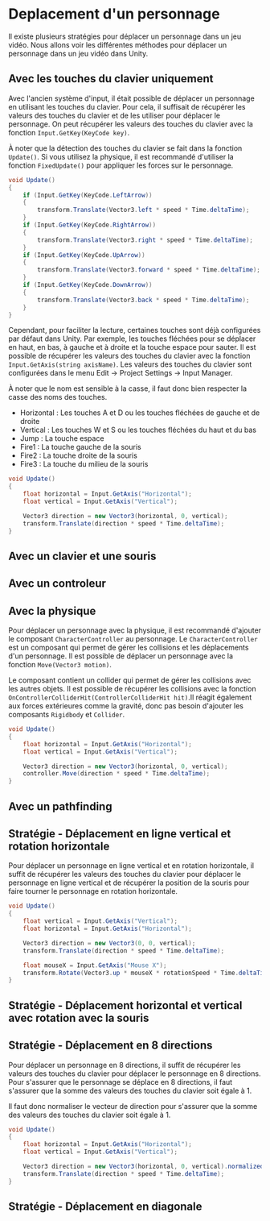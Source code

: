 # Deplacement d'un personnage

Il existe plusieurs stratégies pour déplacer un personnage dans un jeu vidéo. Nous allons voir les différentes méthodes pour déplacer un personnage dans un jeu vidéo dans Unity.

## Avec les touches du clavier uniquement

Avec l'ancien système d'input, il était possible de déplacer un personnage en utilisant les touches du clavier. Pour cela, il suffisait de récupérer les valeurs des touches du clavier et de les utiliser pour déplacer le personnage. On peut récupérer les valeurs des touches du clavier avec la fonction `Input.GetKey(KeyCode key)`.

À noter que la détection des touches du clavier se fait dans la fonction `Update()`. Si vous utilisez la physique, il est recommandé d'utiliser la fonction `FixedUpdate()` pour appliquer les forces sur le personnage.

```csharp
void Update()
{
    if (Input.GetKey(KeyCode.LeftArrow))
    {
        transform.Translate(Vector3.left * speed * Time.deltaTime);
    }
    if (Input.GetKey(KeyCode.RightArrow))
    {
        transform.Translate(Vector3.right * speed * Time.deltaTime);
    }
    if (Input.GetKey(KeyCode.UpArrow))
    {
        transform.Translate(Vector3.forward * speed * Time.deltaTime);
    }
    if (Input.GetKey(KeyCode.DownArrow))
    {
        transform.Translate(Vector3.back * speed * Time.deltaTime);
    }
}
```

Cependant, pour faciliter la lecture, certaines touches sont déjà configurées par défaut dans Unity. Par exemple, les touches fléchées pour se déplacer en haut, en bas, à gauche et à droite et la touche espace pour sauter. Il est possible de récupérer les valeurs des touches du clavier avec la fonction `Input.GetAxis(string axisName)`. Les valeurs des touches du clavier sont configurées dans le menu Edit -> Project Settings -> Input Manager.

À noter que le nom est sensible à la casse, il faut donc bien respecter la casse des noms des touches.

-   Horizontal : Les touches A et D ou les touches fléchées de gauche et de droite
-   Vertical : Les touches W et S ou les touches fléchées du haut et du bas
-   Jump : La touche espace
-   Fire1 : La touche gauche de la souris
-   Fire2 : La touche droite de la souris
-   Fire3 : La touche du milieu de la souris

```csharp
void Update()
{
    float horizontal = Input.GetAxis("Horizontal");
    float vertical = Input.GetAxis("Vertical");

    Vector3 direction = new Vector3(horizontal, 0, vertical);
    transform.Translate(direction * speed * Time.deltaTime);
}
```

## Avec un clavier et une souris

## Avec un controleur

## Avec la physique

Pour déplacer un personnage avec la physique, il est recommandé d'ajouter le composant `CharacterController` au personnage. Le `CharacterController` est un composant qui permet de gérer les collisions et les déplacements d'un personnage. Il est possible de déplacer un personnage avec la fonction `Move(Vector3 motion)`.

Le composant contient un collider qui permet de gérer les collisions avec les autres objets. Il est possible de récupérer les collisions avec la fonction `OnControllerColliderHit(ControllerColliderHit hit)`.Il réagit également aux forces extérieures comme la gravité, donc pas besoin d'ajouter les composants `Rigidbody` et `Collider`.

```csharp
void Update()
{
    float horizontal = Input.GetAxis("Horizontal");
    float vertical = Input.GetAxis("Vertical");

    Vector3 direction = new Vector3(horizontal, 0, vertical);
    controller.Move(direction * speed * Time.deltaTime);
}
```

## Avec un pathfinding

## Stratégie - Déplacement en ligne vertical et rotation horizontale

Pour déplacer un personnage en ligne vertical et en rotation horizontale, il suffit de récupérer les valeurs des touches du clavier pour déplacer le personnage en ligne vertical et de récupérer la position de la souris pour faire tourner le personnage en rotation horizontale.

```csharp
void Update()
{
    float vertical = Input.GetAxis("Vertical");
    float horizontal = Input.GetAxis("Horizontal");

    Vector3 direction = new Vector3(0, 0, vertical);
    transform.Translate(direction * speed * Time.deltaTime);

    float mouseX = Input.GetAxis("Mouse X");
    transform.Rotate(Vector3.up * mouseX * rotationSpeed * Time.deltaTime);
}
```

## Stratégie - Déplacement horizontal et vertical avec rotation avec la souris

## Stratégie - Déplacement en 8 directions

Pour déplacer un personnage en 8 directions, il suffit de récupérer les valeurs des touches du clavier pour déplacer le personnage en 8 directions. Pour s'assurer que le personnage se déplace en 8 directions, il faut s'assurer que la somme des valeurs des touches du clavier soit égale à 1.

Il faut donc normaliser le vecteur de direction pour s'assurer que la somme des valeurs des touches du clavier soit égale à 1.

```csharp
void Update()
{
    float horizontal = Input.GetAxis("Horizontal");
    float vertical = Input.GetAxis("Vertical");

    Vector3 direction = new Vector3(horizontal, 0, vertical).normalized;
    transform.Translate(direction * speed * Time.deltaTime);
}
```

## Stratégie - Déplacement en diagonale
